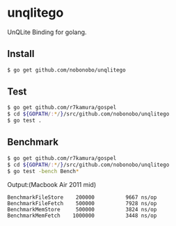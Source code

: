 unqlitego
=========

UnQLite Binding for golang.

Install
---------

```sh
$ go get github.com/nobonobo/unqlitego
```

Test
---------
```sh
$ go get github.com/r7kamura/gospel
$ cd ${GOPATH/:*/}/src/github.com/nobonobo/unqlitego
$ go test .
```

Benchmark
----------

```sh
$ go get github.com/r7kamura/gospel
$ cd ${GOPATH/:*/}/src/github.com/nobonobo/unqlitego
$ go test -bench Bench*
```

Output:(Macbook Air 2011 mid)

```
BenchmarkFileStore	  200000	      9667 ns/op
BenchmarkFileFetch	  500000	      7928 ns/op
BenchmarkMemStore	  500000	      3824 ns/op
BenchmarkMemFetch	 1000000	      3448 ns/op
```
